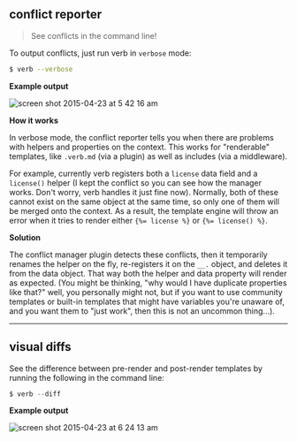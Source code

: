 
## conflict reporter

> See conflicts in the command line!

To output conflicts, just run verb in `verbose` mode:

```bash
$ verb --verbose
```

**Example output**

![screen shot 2015-04-23 at 5 42 16 am](https://cloud.githubusercontent.com/assets/383994/7294451/9034dbfa-e97b-11e4-930e-372ef4012096.png)

**How it works**

In verbose mode, the conflict reporter tells you when there are problems with helpers and properties on the context. This works for "renderable" templates, like `.verb.md` (via a plugin) as well as includes (via a middleware).

For example, currently verb registers both a `license` data field and a `license()` helper (I kept the conflict so you can see how the manager works. Don't worry, verb handles it just fine now). Normally, both of these cannot exist on the same object at the same time, so only one of them will be merged onto the context. As a result, the template engine will throw an error when it tries to render either `{%= license %}` or `{%= license() %}`.

**Solution**

The conflict manager plugin detects these conflicts, then it temporarily renames the helper on the fly, re-registers it on the `__.` object, and deletes it from the data object. That way both the helper and data property will render as expected. (You might be thinking, "why would I have duplicate properties like that?" well, you personally might not, but if you want to use community templates or built-in templates that might have variables you're unaware of, and you want them to "just work", then this is not an uncommon thing...).

***

## visual diffs

See the difference between pre-render and post-render templates by running the following in the command line:

```js
$ verb --diff
```

**Example output**

![screen shot 2015-04-23 at 6 24 13 am](https://cloud.githubusercontent.com/assets/383994/7295197/96b5666a-e981-11e4-82f8-3587697fc910.png)
